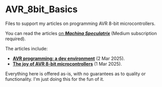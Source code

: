 # AVR_8bit_Basics
Files to support my articles on programming AVR 8-bit microcontrollers.

You can read the articles [on _**Machina Speculatrix**_](https://medium.com/machina-speculatrix) (Medium subscription required).

The articles include:

- [**AVR programming: a dev environment**](https://medium.com/machina-speculatrix/avr-programming-a-dev-environment-9ac5e368bf9f) (2 Mar 2025).
- [**The joy of AVR 8-bit microcontrollers**](https://medium.com/machina-speculatrix/the-joy-of-avr-8-bit-microcontrollers-73dfb1d414c0) (1 Mar 2025).

Everything here is offered as-is, with no guarantees as to quality or functionality. I'm just doing this for the fun of it.
